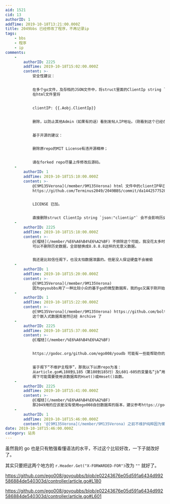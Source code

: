 ```yaml
---
aid: 1521
cid: 13
authorID: 1
addTime: 2019-10-18T13:21:00.000Z
title: 2049bbs 已经修改了程序，不再记录ip
tags:
    - bbs
    - 程序
    - ip
comments:
    -
        authorID: 2225
        addTime: 2019-10-18T15:02:00.000Z
        content: >-
            安全性建议：


            在多个go文件，及存档的JSON文件中，将struct里面的ClientIp string `json:"clientip"`删除；
            在html文件里将


            clientIP: {{.Aobj.ClientIp}}


            删除，以防止其他Admin（如果有的话）看到发帖人IP地址。（刚看到这个已经在forked repo删了）


            基于开源的建议：


            删除原repo的MIT License有违开源精神；


            请在forked repo尽量上传修改后源码。
    -
        authorID: 1
        addTime: 2019-10-18T15:10:00.000Z
        content: >-
            @[9M135Verona](/member/9M135Verona) html 文件中的clientIP早已删除了。
            https://github.com/Terminus2049/2049BBS/commit/da144257752811c1fc5e312eccaeebc517218bef


            LICENSE 已加。


            直接删除struct ClientIp string `json:"clientip"` 会不会影响历史数据的数据库兼容？
    -
        authorID: 2225
        addTime: 2019-10-18T15:18:00.000Z
        content: >-
            @[榴梿](/member/%E6%A6%B4%E6%A2%BF) 不排除这个可能，我没花太多时间去读这个源码。
            可以不删除历史数据，全部替换成8.8.8.8这样的无意义数据。


            我还是比较信任阁下，也没太怕数据泄露的。但是没人保证硬盘不会被偷
    -
        authorID: 1
        addTime: 2019-10-18T15:20:00.000Z
        content: >-
            @[9M135Verona](/member/9M135Verona)
            因为goyoubbs用了一种比较小众的基于go的微型数据库，我的go又属于刚开始读懂语法的水平，我都不知道怎么操作那个什么神奇的数据库……那我这段时间再研究下……
    -
        authorID: 1
        addTime: 2019-10-18T15:22:00.000Z
        content: >-
            @[9M135Verona](/member/9M135Verona) https://github.com/boltdb/bolt
            这个嵌入式数据库居然已经 Archive 了
    -
        authorID: 2225
        addTime: 2019-10-18T15:37:00.000Z
        content: >-
            @[榴梿](/member/%E6%A6%B4%E6%A2%BF)


            https://godoc.org/github.com/ego008/youdb 可能有一些能帮助你的信息。


            鉴于阁下“不维护主程序”，那我以下以原repo为准：
            从article.go#L180到L185（第180到185行）及L601-605的变量名“jb”用法，推测ip以hash保存。
            阁下可能需要使用该数据库的Hset()或Hmset()函数。
    -
        authorID: 2225
        addTime: 2019-10-18T15:41:00.000Z
        content: >-
            @[榴梿](/member/%E6%A6%B4%E6%A2%BF)
            那2049用的应该是没有使用ego008自创数据库的版本，建议参考https://godoc.org/github.com/boltdb/bolt
    -
        authorID: 1
        addTime: 2019-10-18T15:46:00.000Z
        content: '@[9M135Verona](/member/9M135Verona) 之前不维护纯粹因为懒……现在不得不维护了。'
date: 2019-10-18T15:46:00.000Z
category: 站务
---
```


虽然我的 go 也是只有勉强看懂语法的水平，不过这个比较好改，一下子就改好了。

其实只要把这两个地方的 `r.Header.Get("X-FORWARDED-FOR")`改为 `""` 就好了。

https://github.com/ego008/goyoubbs/blob/e02243676e05d591a6434d992586884de540303d/controller/article.go#L180

https://github.com/ego008/goyoubbs/blob/e02243676e05d591a6434d992586884de540303d/controller/article.go#L601

